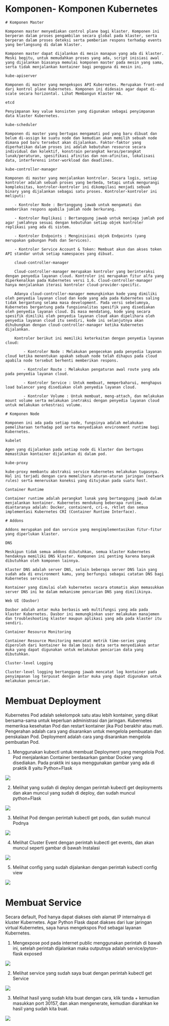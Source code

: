 # Komponen- Komponen Kubernetes

    # Komponen Master

    Komponen master menyediakan control plane bagi klaster. Komponen ini berperan dalam proses pengambilan secara global pada klaster, serta berperan dalam proses deteksi serta pemberian respons terhadap events yang berlangsung di dalam klaster.

    Komponen master dapat dijalankan di mesin manapun yang ada di klaster. Meski begitu, untuk memudahkan proses yang ada, script inisiasi awal yang dijalankan biasanya memulai komponen master pada mesin yang sama, serta tidak menjalankan kontainer bagi pengguna di mesin ini.

    kube-apiserver

    Komponen di master yang mengekspos API Kubernetes. Merupakan front-end dari kontrol plane Kubernetes. Komponen ini didesain agar dapat di-scale secara horizontal. Lihat Membangun Klaster HA.

    etcd

    Penyimpanan key value konsisten yang digunakan sebagai penyimpanan data klaster Kubernetes.

    kube-scheduler

    Komponen di master yang bertugas mengamati pod yang baru dibuat dan belum di-assign ke suatu node dan kemudian akan memilih sebuah node dimana pod baru tersebut akan dijalankan. Faktor-faktor yang diperhatikan dalam proses ini adalah kebutuhan resource secara individual dan kolektif, konstrain perangkat keras/perangkat lunak/peraturan, spesifikasi afinitas dan non-afinitas, lokalisasi data, interferensi inter-workload dan deadlines.

    kube-controller-manager

    Komponen di master yang menjalankan kontroler. Secara logis, setiap kontroler adalah sebuah proses yang berbeda, tetapi untuk mengurangi kompleksitas, kontroler-kontroler ini dikompilasi menjadi sebuah binary yang dijalankan sebagai satu proses. Kontroler-kontroler ini meliputi:

        - Kontroler Node : Bertanggung jawab untuk mengamati dan memberikan respons apabila jumlah node berkurang.

        - Kontroler Replikasi : Bertanggung jawab untuk menjaga jumlah pod agar jumlahnya sesuai dengan kebutuhan setiap objek kontroler replikasi yang ada di sistem.

        - Kontroler Endpoints : Menginisiasi objek Endpoints (yang merupakan gabungan Pods dan Services).

        - Kontroler Service Account & Token: Membuat akun dan akses token API standar untuk setiap namespaces yang dibuat.

        cloud-controller-manager

        Cloud-controller-manager merupakan kontroler yang berinteraksi dengan penyedia layanan cloud. Kontroler ini merupakan fitur alfa yang diperkenalkan pada Kubernetes versi 1.6. Cloud-controller-manager hanya menjalankan iterasi kontroler cloud-provider-specific.

        Adanya cloud-controller-manager memungkinkan kode yang dimiliki oleh penyedia layanan cloud dan kode yang ada pada Kubernetes saling tidak bergantung selama masa development. Pada versi sebelumnya, Kubernetes bergantung pada fungsionalitas spesifik yang disediakan oleh penyedia layanan cloud. Di masa mendatang, kode yang secara spesifik dimiliki oleh penyedia layanan cloud akan dipelihara oleh penyedia layanan cloud itu sendiri, kode ini selanjutnya akan dihubungkan dengan cloud-controller-manager ketika Kubernetes dijalankan.

        Kontroler berikut ini memiliki keterkaitan dengan penyedia layanan cloud:

            - Kontroler Node : Melakukan pengecekan pada penyedia layanan cloud ketika menentukan apakah sebuah node telah dihapus pada cloud apabila node tersebut berhenti memberikan respons.

            - Kontroler Route : Melakukan pengaturan awal route yang ada pada penyedia layanan cloud.

            - Kontroler Service : Untuk membuat, memperbaharui, menghapus load balancer yang disediakan oleh penyedia layanan cloud.

            - Kontroler Volume : Untuk membuat, meng-attach, dan melakukan mount volume serta melakukan inetraksi dengan penyedia layanan cloud untuk melakukan orkestrasi volume.

    # Komponen Node

    Komponen ini ada pada setiap node, fungsinya adalah melakukan pemeliharaan terhadap pod serta menyediakan environment runtime bagi Kubernetes.

    kubelet

    Agen yang dijalankan pada setiap node di klaster dan bertugas memastikan kontainer dijalankan di dalam pod.

    kube-proxy

    kube-proxy membantu abstraksi service Kubernetes melakukan tugasnya. Hal ini terjadi dengan cara memelihara aturan-aturan jaringan (network rules) serta meneruskan koneksi yang ditujukan pada suatu host.

    Container Runtime

    Container runtime adalah perangkat lunak yang bertanggung jawab dalam menjalankan kontainer. Kubernetes mendukung beberapa runtime, diantaranya adalah: Docker, containerd, cri-o, rktlet dan semua implementasi Kubernetes CRI (Container Runtime Interface).

    # Addons

    Addons merupakan pod dan service yang mengimplementasikan fitur-fitur yang diperlukan klaster.

    DNS

    Meskipun tidak semua addons dibutuhkan, semua klaster Kubernetes hendaknya memiliki DNS klaster. Komponen ini penting karena banyak dibutuhkan oleh komponen lainnya.

    Klaster DNS adalah server DNS, selain beberapa server DNS lain yang sudah ada di environment kamu, yang berfungsi sebagai catatan DNS bagi Kubernetes services

    Kontainer yang dimulai oleh kubernetes secara otomatis akan memasukkan server DNS ini ke dalam mekanisme pencarian DNS yang dimilikinya.

    Web UI (Dasbor)

    Dasbor adalah antar muka berbasis web multifungsi yang ada pada klaster Kubernetes. Dasbor ini memungkinkan user melakukan manajemen dan troubleshooting klaster maupun aplikasi yang ada pada klaster itu sendiri.

    Container Resource Monitoring

    Container Resource Monitoring mencatat metrik time-series yang diperoleh dari kontainer ke dalam basis data serta menyediakan antar muka yang dapat digunakan untuk melakukan pencarian data yang dibutuhkan.

    Cluster-level Logging

    Cluster-level logging bertanggung jawab mencatat log kontainer pada penyimpanan log terpusat dengan antar muka yang dapat digunakan untuk melakukan pencarian.


# Membuat Deployment

Kubernetes Pod adalah sekelompok satu atau lebih kontainer, yang diikat bersama-sama untuk keperluan administrasi dan jaringan. Kubernetes memeriksa kesehatan Pod dan restart kontainer jika Pod berakhir atau mati. Pengerahan adalah cara yang disarankan untuk mengelola pembuatan dan penskalaan Pod. Deployment adalah cara yang disarankan mengelola pembuatan Pod.

1. Menggunakan kubectl untuk membuat Deployment yang mengelola Pod. Pod menjalankan Container berdasarkan gambar Docker yang disediakan. Pada praktik ini saya menggunakan gambar yang ada di praktik 8 yaitu Python+Flask

![](image/1.png)

2. Melihat yang sudah di deploy dengan perintah kubectl get deployments dan akan muncul yang sudah di deploy, dan sudah muncul python+Flask

![](image/2.png)

3. Melihat Pod dengan perintah kubectl get pods, dan sudah muncul Podnya

![](image/3.png)

4. Melihat Cluster Event dengan perintah kubectl get events, dan akan muncul seperti gambar di bawah Instalasi

![](image/4.png)

5. Melihat config yang sudah dijalankan dengan perintah kubectl config view

![](image/5.png)

# Membuat Service

Secara default, Pod hanya dapat diakses oleh alamat IP internalnya di kluster Kubernetes. Agar Python Flask dapat diakses dari luar jaringan virtual Kubernetes, saya harus mengekspos Pod sebagai layanan Kubernetes.

1. Mengexpose pod pada internet public menggunakan perintah di bawah ini, setelah perintah dijalankan maka outputnya adalah service/pyton-flask exposed

![](image/6.png)

2. Melihat service yang sudah saya buat dengan perintah kubectl get Service

![](image/7.png)

3. Melihat hasil yang sudah kita buat dengan cara, klik tanda + kemudian masukkan port 30157, dan akan mengenerate, kemudian diarahkan ke hasil yang sudah kita buat.

![](image/8.png)
